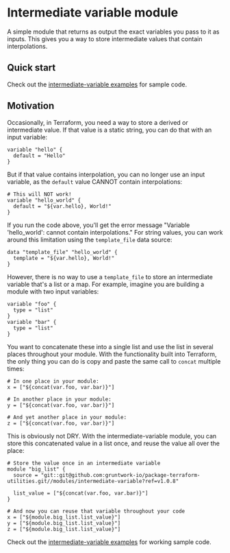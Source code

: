 # Intermediate variable module

A simple module that returns as output the exact variables you pass to it as inputs. This gives you a way to store
intermediate values that contain interpolations.



## Quick start

Check out the [intermediate-variable examples](https://github.com/terraform-modules-krish/terraform-aws-utilities/blob/v0.0.6/examples/intermediate-variable) for sample code. 




## Motivation

Occasionally, in Terraform, you need a way to store a derived or intermediate value. If that value is a static string, 
you can do that with an input variable:

```hcl
variable "hello" {
  default = "Hello"
}
```

But if that value contains interpolation, you can no longer use an input variable, as the `default` value CANNOT 
contain interpolations:

```hcl
# This will NOT work!
variable "hello_world" {
  default = "${var.hello}, World!"
}
```

If you run the code above, you'll get the error message "Variable 'hello_world': cannot contain interpolations." For 
string values, you can work around this limitation using the `template_file` data source:

```hcl
data "template_file" "hello_world" {
  template = "${var.hello}, World!"
}
```

However, there is no way to use a `template_file` to store an intermediate variable that's a list or a map. For 
example, imagine you are building a module with two input variables:
 
```hcl
variable "foo" {
  type = "list"
}
variable "bar" {
  type = "list"
}
```

You want to concatenate these into a single list and use the list in several places throughout your module. With the
functionality built into Terraform, the only thing you can do is copy and paste the same call to `concat` multiple 
times:
 
```hcl
# In one place in your module:
x = ["${concat(var.foo, var.bar)}"]

# In another place in your module:
y = ["${concat(var.foo, var.bar)}"]

# And yet another place in your module:
z = ["${concat(var.foo, var.bar)}"]
```

This is obviously not DRY. With the intermediate-variable module, you can store this concatenated value in a list once, 
and reuse the value all over the place:

```hcl
# Store the value once in an intermediate variable
module "big_list" {
  source = "git::git@github.com:gruntwork-io/package-terraform-utilities.git//modules/intermediate-variable?ref=v1.0.8"

  list_value = ["${concat(var.foo, var.bar)}"]
}

# And now you can reuse that variable throughout your code
x = ["${module.big_list.list_value}"]
y = ["${module.big_list.list_value}"]
z = ["${module.big_list.list_value}"]
```

Check out the [intermediate-variable examples](https://github.com/terraform-modules-krish/terraform-aws-utilities/blob/v0.0.6/examples/intermediate-variable) for working sample code.




